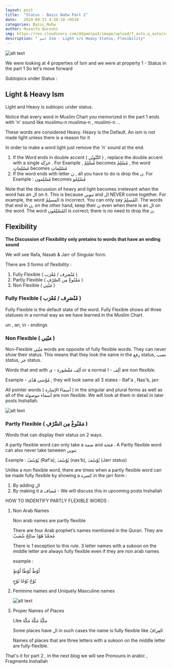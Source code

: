 ```yaml
---
layout: post
title:  "Status - Basic Nahw Part 2"
date:   2024-09-21 4:30:18 +0530
categories: Basic_Nahw
author: Huzaifa Qureshi
img: https://res.cloudinary.com/ddymelpa3/image/upload/f_auto,q_auto/v1/arabic%20blogs/rlzb2o4fimldtiyfmn8w
description: " اسم Ism - Light v/s Heavy Status, Flexibility"
---
```


![alt text](https://res.cloudinary.com/ddymelpa3/image/upload/f_auto,q_auto/v1/arabic%20blogs/rlzb2o4fimldtiyfmn8w)

We were looking at 4 properties of Ism and we were at property 1 - Status in the part 1 
So let's move forward 

Subtopics under Status :

## Light & Heavy Ism

Light and Heavy is subtopic under status.

Notice that every word in Muslim Chart you memorized in the part 1 ends with 'n' sound like muslimu-n muslima-n , muslimi-n ...

These words are considered Heavy. Heavy is the Default. An ism is not made light unless there is a reason for it

In order to make a word light just remove the 'n' sound at the end.

1. If the Word ends in double accent ( التَّنْوِيْن ) , replace the double accent with a single حَرَكَة . For Example , مُسْلِمٌ becomes مُسْلِمُ , the word مُسْلِماتٍ becomes مُسْلِماتِ
2. If the word ends with letter ن , all you have to do is drop the ن. For Example : مُسْلِمون becomes مُسْلِمُو


<p class="note">
Note that the discussion of heavy and light becomes irrelevant when the word has an ال on it. This is
because تنوين and ال NEVER come together. For example, the word المسلِمٌ is incorrect. You can only say
المُسلِمُ. The words that end in ن, on the other hand, keep their ن even when there is an ال on the word.
The word المُسْلِمُون is correct; there is no need to drop the ن.
</p>


## Flexibility

**The Discussion of Flexibility only pretains to words that have an ending sound**

We will see Rafa, Nasab & Jarr of Singular form.

There are 3 forms of flexibility :

1. Fully Flexible ( مُنْصَرِف / مُعْرَب )
2. Partly Flexible ( مَمْنُوعٌ مِن الصَّرْفِ )
3. Non Flexible ( مَبْنِي )

### Fully Flexible ( مُنْصَرِف / مُعْرَب )
Fully Flexible is the default state of the word. Fully Flexible shows all three statuses in a normal way as we have learned in the Muslim Chart.

un , an, in - endings

### Non Flexible ( مَبْنِي )
Non-Flexible مَبْنِي words are opposite of fully flexible words. They can never show their status. This means that they look the same in the رفع status, نصب status, جر status.


Words that end with ألِف مَقْصُورة - ى or a normal ألِف - ا are non flexible.

Example - مُوْسَى  هُدًى , they will look same all 3 states - Raf'a , Nas'b, jarr

All pointer words ( أسماءُ الإشارة ) in the singular and plural forms as well as all of the أسماء موصولة  are non flexible. We will look at them in detail in later posts Inshallah.

![alt text](https://i.imgur.com/r7kscnQ.png)


### Partly Flexible  ( مَمْنُوعٌ مِن الصَّرْفِ )

Words that can display their status on 2 ways.

A partly flexible word can only take a ضمة and فتحة . 
A Partly flexible word can also never take tanween تنوين

Example : 
يُوْسُفُ (Raf'a), يُوْسُفَ (nas'b), يُوْسُفَ (Jarr status)

Unlike a non flexible word, there are times when a partly flexible word can be made fully flexible by showing a كسرة in the jarr form : 
1. By adding ال
2. By making it a مُضاف - We will discuss this in upcoming posts Inshallah


HOW TO INDENTIFY PARTLY FLEXIBLE WORDS : 

1. Non Arab Names
    
    Non arab names are partly flexible
    
    There are four Arab prophet’s names mentioned in the Quran. They are مُحمَّدٌ  هُوْدٌ  صالِحٌ  شُعَيبٌ

    There is 1 exception to this rule. 3 letter names with a sukoon on the middle letter are always fully flexible even if they are non arab names

    example :

    لُوْطٌ  لُوْطًا لُوْطٍ

    نُوْحٌ  نُوْحًا  نُوْحٍ

2. Feminine names and Uniquely Masculine names 

    ![alt text](https://i.imgur.com/dpgtLWX.png)

3. Proper Names of Places
    
    Like مكَّةُ  مَكَّةَ  مَكَّةَ 

    Some places have ال in such cases the name is fully flexible like العِرافُ 

    Names of places that are three letters with a sukoon on the middle letter are fully-flexible.

That's it for part 2 , in the next blog we will see Pronouns in arabic , Fragments Inshallah